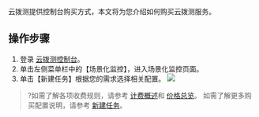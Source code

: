 ﻿云拨测提供控制台购买方式，本文将为您介绍如何购买云拨测服务。

## 操作步骤
1. 登录 [云拨测控制台](https://console.cloud.tencent.com/catpro)。
2. 单击左侧菜单栏中的【场景化监控】，进入场景化监控页面。
3. 单击【新建任务】根据您的需求选择相关配置。
![](https://main.qcloudimg.com/raw/02dd32144aefb7c3a839b304195b7d8d.png)
>?如需了解各项收费规则，请参考 [计费概述](#)和 [价格总览](#)。
>如需了解更多购买配置说明，请参考 [新建任务](#)。